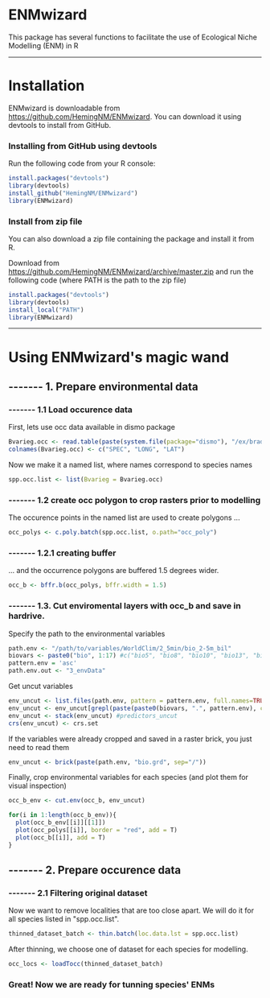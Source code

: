 ENMwizard
======================
This package has several functions to facilitate the use of Ecological Niche Modelling (ENM) in R

-----

# Installation
ENMwizard is downloadable from https://github.com/HemingNM/ENMwizard. You can download it using devtools to install from GitHub.

### Installing from GitHub using devtools
Run the following code from your R console:


```r
install.packages("devtools")
library(devtools)
install_github("HemingNM/ENMwizard")
library(ENMwizard)
```

### Install from zip file
You can also download a zip file containing the package and install it from R.

Download from https://github.com/HemingNM/ENMwizard/archive/master.zip and run the following code (where PATH is the path to the zip file)

```r
install.packages("devtools")
library(devtools)
install_local("PATH")
library(ENMwizard)
```



-----


# Using ENMwizard's magic wand

## ------- 1. Prepare environmental data

### ------- 1.1 Load occurence data

First, lets use occ data available in dismo package
```r
Bvarieg.occ <- read.table(paste(system.file(package="dismo"), "/ex/bradypus.csv", sep=""), header=TRUE, sep=",")
colnames(Bvarieg.occ) <- c("SPEC", "LONG", "LAT")
```

Now we make it a named list, where names correspond to species names
```r
spp.occ.list <- list(Bvarieg = Bvarieg.occ)
```

### ------- 1.2 create occ polygon to crop rasters prior to modelling

The occurence points in the named list are used to create polygons ...
```r
occ_polys <- c.poly.batch(spp.occ.list, o.path="occ_poly")
```

### ------- 1.2.1 creating buffer

... and the occurrence polygons are buffered 1.5 degrees wider.
```r
occ_b <- bffr.b(occ_polys, bffr.width = 1.5)
```

### ------- 1.3. Cut enviromental layers with occ_b and save in hardrive.
Specify the path to the environmental variables
```r
path.env <- "/path/to/variables/WorldClim/2_5min/bio_2-5m_bil"
biovars <- paste0("bio", 1:17) #c("bio5", "bio8", "bio10", "bio13", "bio16")
pattern.env = 'asc'
path.env.out <- "3_envData"
```

Get uncut variables
```r
env_uncut <- list.files(path.env, pattern = pattern.env, full.names=TRUE)
env_uncut <- env_uncut[grepl(paste(paste0(biovars, ".", pattern.env), collapse = "|"), env_uncut)]
env_uncut <- stack(env_uncut) #predictors_uncut
crs(env_uncut) <- crs.set
```

If the variables were already cropped and saved in a raster brick, you just need to read them
```r
env_uncut <- brick(paste(path.env, "bio.grd", sep="/"))
```

Finally, crop environmental variables for each species (and plot them for visual inspection)
```r
occ_b_env <- cut.env(occ_b, env_uncut)

for(i in 1:length(occ_b_env)){
  plot(occ_b_env[[i]][[1]])
  plot(occ_polys[[i]], border = "red", add = T)
  plot(occ_b[[i]], add = T)
}
```


## ------- 2. Prepare occurence data
### ------- 2.1 Filtering original dataset
Now we want to remove localities that are too close apart. We will do it for all species listed in "spp.occ.list".
```r
thinned_dataset_batch <- thin.batch(loc.data.lst = spp.occ.list)
```

After thinning, we choose one of dataset for each species for modelling.
```r
occ_locs <- loadTocc(thinned_dataset_batch)
```

### Great! Now we are ready for tunning species' ENMs


